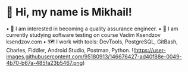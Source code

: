 # 👋 Hi, my name is Mikhail!
• 👀 I am interested in becoming a quality assurance engineer.
• 🌱 I am currently studying software testing on course Vadim Ksendzov ksendzov.com
• 🗺️ I work with tools: DevTools, PostgreSQL, GitBash, Charles, Fiddler, Android Studio, Postman, Python.
!(https://user-images.githubusercontent.com/95180913/146676427-ad40f88e-0049-4b70-b67a-485fa23b5467.png)
